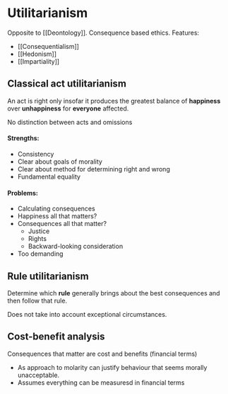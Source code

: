 # Utilitarianism
Opposite to [[Deontology]]. Consequence based ethics.
Features:
- [[Consequentialism]]
- [[Hedonism]]
- [[Impartiality]]

## Classical act utilitarianism
An act is right only insofar it produces the greatest balance of **happiness** over **unhappiness** for **everyone** affected.

No distinction between acts and omissions

#### Strengths:
- Consistency
- Clear about goals of morality
- Clear about method for determining right and wrong
- Fundamental equality

#### Problems:
- Calculating consequences
- Happiness all that matters?
- Consequences all that matter?
	- Justice
	- Rights
	- Backward-looking consideration
- Too demanding

## Rule utilitarianism
Determine which **rule** generally brings about the best consequences and then follow that rule.

Does not take into account exceptional circumstances.

## Cost-benefit analysis
Consequences that matter are cost and benefits (financial terms)
- As approach to molarity can justify behaviour that seems morally unacceptable.
- Assumes everything can be measuresd in financial terms